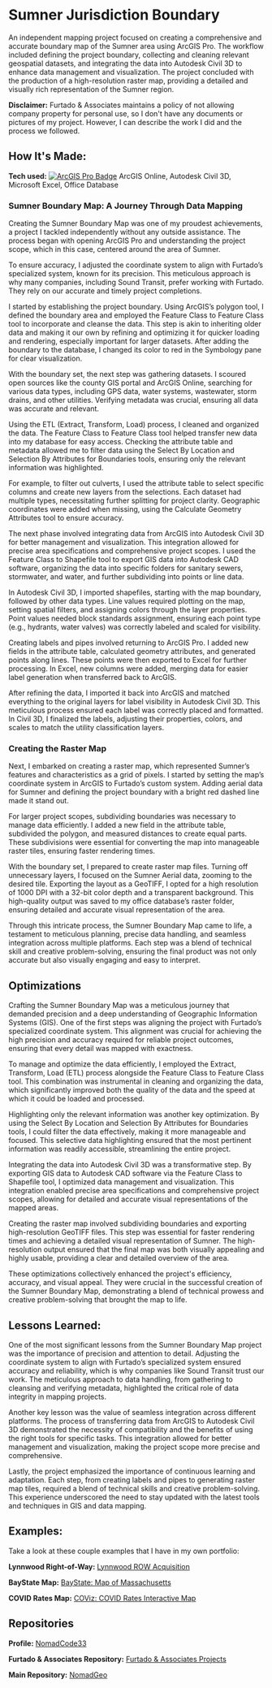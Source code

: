 # Sumner Jurisdiction Boundary
An independent mapping project focused on creating a comprehensive and accurate boundary map of the Sumner area using ArcGIS Pro. The workflow included defining the project boundary, collecting and cleaning relevant geospatial datasets, and integrating the data into Autodesk Civil 3D to enhance data management and visualization. The project concluded with the production of a high-resolution raster map, providing a detailed and visually rich representation of the Sumner region.

**Disclaimer:** Furtado & Associates maintains a policy of not allowing company property for personal use, so I don't have any documents or pictures of my project. However, I can describe the work I did and the process we followed.

## How It's Made:

**Tech used:** <a href="https://www.esri.com/en-us/arcgis/products/arcgis-pro/overview" target="_blank" rel="noreferrer"> <img alt="ArcGIS Pro Badge" src="https://img.shields.io/badge/-ArcGIS Pro-000000?style=flat&logo=ArcGIS"></a>  ArcGIS Online, Autodesk Civil 3D, Microsoft Excel, Office Database

### Sumner Boundary Map: A Journey Through Data Mapping

Creating the Sumner Boundary Map was one of my proudest achievements, a project I tackled independently without any outside assistance. The process began with opening ArcGIS Pro and understanding the project scope, which in this case, centered around the area of Sumner.

To ensure accuracy, I adjusted the coordinate system to align with Furtado’s specialized system, known for its precision. This meticulous approach is why many companies, including Sound Transit, prefer working with Furtado. They rely on our accurate and timely project completions.

I started by establishing the project boundary. Using ArcGIS’s polygon tool, I defined the boundary area and employed the Feature Class to Feature Class tool to incorporate and cleanse the data. This step is akin to inheriting older data and making it our own by refining and optimizing it for quicker loading and rendering, especially important for larger datasets. After adding the boundary to the database, I changed its color to red in the Symbology pane for clear visualization.

With the boundary set, the next step was gathering datasets. I scoured open sources like the county GIS portal and ArcGIS Online, searching for various data types, including GPS data, water systems, wastewater, storm drains, and other utilities. Verifying metadata was crucial, ensuring all data was accurate and relevant.

Using the ETL (Extract, Transform, Load) process, I cleaned and organized the data. The Feature Class to Feature Class tool helped transfer new data into my database for easy access. Checking the attribute table and metadata allowed me to filter data using the Select By Location and Selection By Attributes for Boundaries tools, ensuring only the relevant information was highlighted.

For example, to filter out culverts, I used the attribute table to select specific columns and create new layers from the selections. Each dataset had multiple types, necessitating further splitting for project clarity. Geographic coordinates were added when missing, using the Calculate Geometry Attributes tool to ensure accuracy.

The next phase involved integrating data from ArcGIS into Autodesk Civil 3D for better management and visualization. This integration allowed for precise area specifications and comprehensive project scopes. I used the Feature Class to Shapefile tool to export GIS data into Autodesk CAD software, organizing the data into specific folders for sanitary sewers, stormwater, and water, and further subdividing into points or line data.

In Autodesk Civil 3D, I imported shapefiles, starting with the map boundary, followed by other data types. Line values required plotting on the map, setting spatial filters, and assigning colors through the layer properties. Point values needed block standards assignment, ensuring each point type (e.g., hydrants, water valves) was correctly labeled and scaled for visibility.

Creating labels and pipes involved returning to ArcGIS Pro. I added new fields in the attribute table, calculated geometry attributes, and generated points along lines. These points were then exported to Excel for further processing. In Excel, new columns were added, merging data for easier label generation when transferred back to ArcGIS.

After refining the data, I imported it back into ArcGIS and matched everything to the original layers for label visibility in Autodesk Civil 3D. This meticulous process ensured each label was correctly placed and formatted. In Civil 3D, I finalized the labels, adjusting their properties, colors, and scales to match the utility classification layers.

### Creating the Raster Map

Next, I embarked on creating a raster map, which represented Sumner’s features and characteristics as a grid of pixels. I started by setting the map’s coordinate system in ArcGIS to Furtado’s custom system. Adding aerial data for Sumner and defining the project boundary with a bright red dashed line made it stand out.

For larger project scopes, subdividing boundaries was necessary to manage data efficiently. I added a new field in the attribute table, subdivided the polygon, and measured distances to create equal parts. These subdivisions were essential for converting the map into manageable raster tiles, ensuring faster rendering times.

With the boundary set, I prepared to create raster map files. Turning off unnecessary layers, I focused on the Sumner Aerial data, zooming to the desired tile. Exporting the layout as a GeoTIFF, I opted for a high resolution of 1000 DPI with a 32-bit color depth and a transparent background. This high-quality output was saved to my office database’s raster folder, ensuring detailed and accurate visual representation of the area.

Through this intricate process, the Sumner Boundary Map came to life, a testament to meticulous planning, precise data handling, and seamless integration across multiple platforms. Each step was a blend of technical skill and creative problem-solving, ensuring the final product was not only accurate but also visually engaging and easy to interpret.

## Optimizations

Crafting the Sumner Boundary Map was a meticulous journey that demanded precision and a deep understanding of Geographic Information Systems (GIS). One of the first steps was aligning the project with Furtado’s specialized coordinate system. This alignment was crucial for achieving the high precision and accuracy required for reliable project outcomes, ensuring that every detail was mapped with exactness.

To manage and optimize the data efficiently, I employed the Extract, Transform, Load (ETL) process alongside the Feature Class to Feature Class tool. This combination was instrumental in cleaning and organizing the data, which significantly improved both the quality of the data and the speed at which it could be loaded and processed. 

Highlighting only the relevant information was another key optimization. By using the Select By Location and Selection By Attributes for Boundaries tools, I could filter the data effectively, making it more manageable and focused. This selective data highlighting ensured that the most pertinent information was readily accessible, streamlining the entire project.

Integrating the data into Autodesk Civil 3D was a transformative step. By exporting GIS data to Autodesk CAD software via the Feature Class to Shapefile tool, I optimized data management and visualization. This integration enabled precise area specifications and comprehensive project scopes, allowing for detailed and accurate visual representations of the mapped areas.

Creating the raster map involved subdividing boundaries and exporting high-resolution GeoTIFF files. This step was essential for faster rendering times and achieving a detailed visual representation of Sumner. The high-resolution output ensured that the final map was both visually appealing and highly usable, providing a clear and detailed overview of the area.

These optimizations collectively enhanced the project's efficiency, accuracy, and visual appeal. They were crucial in the successful creation of the Sumner Boundary Map, demonstrating a blend of technical prowess and creative problem-solving that brought the map to life.

## Lessons Learned:

One of the most significant lessons from the Sumner Boundary Map project was the importance of precision and attention to detail. Adjusting the coordinate system to align with Furtado’s specialized system ensured accuracy and reliability, which is why companies like Sound Transit trust our work. The meticulous approach to data handling, from gathering to cleansing and verifying metadata, highlighted the critical role of data integrity in mapping projects.

Another key lesson was the value of seamless integration across different platforms. The process of transferring data from ArcGIS to Autodesk Civil 3D demonstrated the necessity of compatibility and the benefits of using the right tools for specific tasks. This integration allowed for better management and visualization, making the project scope more precise and comprehensive.

Lastly, the project emphasized the importance of continuous learning and adaptation. Each step, from creating labels and pipes to generating raster map tiles, required a blend of technical skills and creative problem-solving. This experience underscored the need to stay updated with the latest tools and techniques in GIS and data mapping.

## Examples:
Take a look at these couple examples that I have in my own portfolio:

**Lynnwood Right-of-Way:** [Lynnwood ROW Acquisition](https://github.com/NomadCode33/NomadGeo/tree/main/Furtado-Associates-Projects/Lynnwood%20ROW%20Acquisition)

**BayState Map:** [BayState: Map of Massachusetts](https://github.com/NomadCode33/NomadGeo/tree/main/CartoCraft/BayState%20Map)

**COVID Rates Map:** [COViz: COVID Rates Interactive Map](https://github.com/NomadCode33/NomadGeo/tree/main/COViz/COViz-COVID%20Rates%20Index)

## Repositories
**Profile:** [NomadCode33](https://github.com/NomadCode33)

**Furtado & Associates Repository:** [Furtado & Associates Projects](https://github.com/NomadCode33/NomadGeo/tree/main/Furtado-Associates-Projects)

**Main Repository:** [NomadGeo](https://github.com/NomadCode33/NomadGeo)
